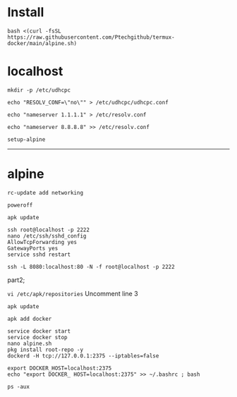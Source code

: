# Install 

```
bash <(curl -fsSL https://raw.githubusercontent.com/Ptechgithub/termux-docker/main/alpine.sh)
```

# localhost

``
mkdir -p /etc/udhcpc
``

``
echo "RESOLV_CONF=\"no\"" > /etc/udhcpc/udhcpc.conf
``

``
echo "nameserver 1.1.1.1" > /etc/resolv.conf
``

``
echo "nameserver 8.8.8.8" >> /etc/resolv.conf
``

``
 setup-alpine 
``

---------------------------------
# alpine

``
rc-update add networking
``

``
poweroff
``

``
apk update
``

```
ssh root@localhost -p 2222
nano /etc/ssh/sshd_config 
AllowTcpForwarding yes
GatewayPorts yes
service sshd restart

ssh -L 8080:localhost:80 -N -f root@localhost -p 2222

```

part2;

``
vi /etc/apk/repositories
``
Uncomment line 3

``
apk update
``

``
apk add docker
``

```
service docker start
service docker stop
nano alpine.sh
pkg install root-repo -y
dockerd -H tcp://127.0.0.1:2375 --iptables=false

export DOCKER_HOST=localhost:2375
echo "export DOCKER_ HOST=localhost:2375" >> ~/.bashrc ; bash

```

```
ps -aux



